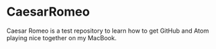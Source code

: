 # CaesarRomeo
Caesar Romeo is a test repository to learn how to get GitHub and Atom playing nice together on my MacBook.

